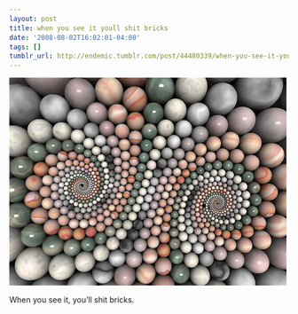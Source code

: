 ```yaml
---
layout: post
title: when you see it youll shit bricks
date: '2008-08-02T16:02:01-04:00'
tags: []
tumblr_url: http://endemic.tumblr.com/post/44480339/when-you-see-it-youll-shit-bricks
---
```

 ![](/tumblr_files/GozJ8yit3c673wl24Ob3glQv_500.jpg)  

When you see it, you’ll shit bricks.

